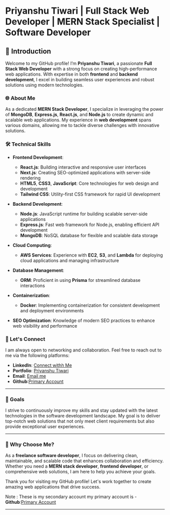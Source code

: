 
# Priyanshu Tiwari | Full Stack Web Developer | MERN Stack Specialist | Software Developer

## 👋 Introduction

Welcome to my GitHub profile! I’m **Priyanshu Tiwari**, a passionate **Full Stack Web Developer** with a strong focus on creating high-performance web applications. With expertise in both **frontend** and **backend development**, I excel in building seamless user experiences and robust solutions using modern technologies.

### 🌐 About Me

As a dedicated **MERN Stack Developer**, I specialize in leveraging the power of **MongoDB**, **Express.js**, **React.js**, and **Node.js** to create dynamic and scalable web applications. My experience in **web development** spans various domains, allowing me to tackle diverse challenges with innovative solutions.

### 🛠️ Technical Skills

- **Frontend Development**:
  - **React.js**: Building interactive and responsive user interfaces
  - **Next.js**: Creating SEO-optimized applications with server-side rendering
  - **HTML5**, **CSS3**, **JavaScript**: Core technologies for web design and development
  - **Tailwind CSS**: Utility-first CSS framework for rapid UI development

- **Backend Development**:
  - **Node.js**: JavaScript runtime for building scalable server-side applications
  - **Express.js**: Fast web framework for Node.js, enabling efficient API development
  - **MongoDB**: NoSQL database for flexible and scalable data storage

- **Cloud Computing**:
  - **AWS Services**: Experience with **EC2**, **S3**, and **Lambda** for deploying cloud applications and managing infrastructure

- **Database Management**:
  - **ORM**: Proficient in using **Prisma** for streamlined database interactions

- **Containerization**:
  - **Docker**: Implementing containerization for consistent development and deployment environments

- **SEO Optimization**: Knowledge of modern SEO practices to enhance web visibility and performance

### 🤝 Let's Connect

I am always open to networking and collaboration. Feel free to reach out to me via the following platforms:

- **LinkedIn**: [Connect withh Me](https://www.linkedin.com/in/iampriyanshu29/)
- **Portfolio**: [Priyanshu Tiwari](https://www.priyanshutiwari.me/)
- **Email**: [Email me](mailto:iampriyanshu2901@hotmail.com)
- **Github**:[Primary Account ](https://github.com/impriyanshu29)

---

### 🚀 Goals

I strive to continuously improve my skills and stay updated with the latest technologies in the software development landscape. My goal is to deliver top-notch web solutions that not only meet client requirements but also provide exceptional user experiences.

---

### 🌟 Why Choose Me?

As a **freelance software developer**, I focus on delivering clean, maintainable, and scalable code that enhances collaboration and efficiency. Whether you need a **MERN stack developer**, **frontend developer**, or comprehensive web solutions, I am here to help you achieve your goals.

Thank you for visiting my GitHub profile! Let's work together to create amazing web applications that drive success.

Note : These is my secondary account my primary account is - **Github**:[Primary Account ](https://github.com/impriyanshu29)

---
